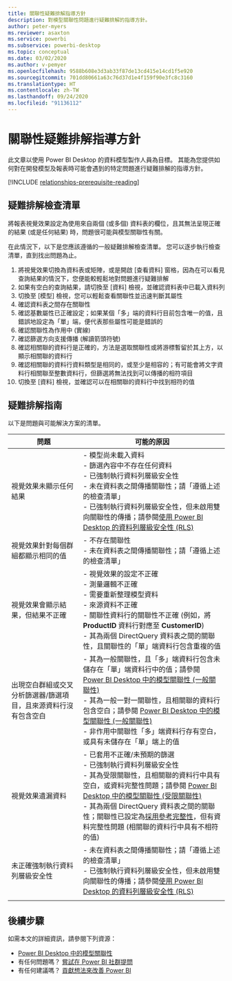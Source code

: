```yaml
---
title: 關聯性疑難排解指導方針
description: 對模型關聯性問題進行疑難排解的指導方針。
author: peter-myers
ms.reviewer: asaxton
ms.service: powerbi
ms.subservice: powerbi-desktop
ms.topic: conceptual
ms.date: 03/02/2020
ms.author: v-pemyer
ms.openlocfilehash: 9588b608e3d3ab33f87de13cd415e14cd1f5e920
ms.sourcegitcommit: 701dd80661a63c76d37d1e4f159f90e3fc8c3160
ms.translationtype: HT
ms.contentlocale: zh-TW
ms.lasthandoff: 09/24/2020
ms.locfileid: "91136112"
---
```

# <a name="relationship-troubleshooting-guidance"></a>關聯性疑難排解指導方針

此文章以使用 Power BI Desktop 的資料模型製作人員為目標。 其能為您提供如何對在開發模型及報表時可能會遇到的特定問題進行疑難排解的指導方針。

[!INCLUDE [relationships-prerequisite-reading](includes/relationships-prerequisite-reading.md)]

## <a name="troubleshooting-checklist"></a>疑難排解檢查清單

將報表視覺效果設定為使用來自兩個 (或多個) 資料表的欄位，且其無法呈現正確的結果 (或是任何結果) 時，問題很可能與模型關聯性有關。

在此情況下，以下是您應該遵循的一般疑難排解檢查清單。 您可以逐步執行檢查清單，直到找出問題為止。

1. 將視覺效果切換為資料表或矩陣，或是開啟 [查看資料] 窗格，因為在可以看見查詢結果的情況下，您便能較輕鬆地對問題進行疑難排解
1. 如果有空白的查詢結果，請切換至 [資料] 檢視，並確認資料表中已載入資料列
1. 切換至 [模型] 檢視，您可以輕鬆查看關聯性並迅速判斷其屬性
1. 確認資料表之間存在關聯性
1. 確認基數屬性已正確設定；如果某個「多」端的資料行目前包含唯一的值，且錯誤地設定為「單」端，便代表那些屬性可能是錯誤的
1. 確認關聯性為作用中 (實線)
1. 確認篩選方向支援傳播 (解讀箭頭符號)
1. 確認相關聯的資料行是正確的，方法是選取關聯性或將游標暫留於其上方，以顯示相關聯的資料行
1. 確認相關聯的資料行資料類型是相同的，或至少是相容的；有可能會將文字資料行相關聯至整數資料行，但篩選將無法找到可以傳播的相符項目
1. 切換至 [資料] 檢視，並確認可以在相關聯的資料行中找到相符的值

## <a name="troubleshooting-guide"></a>疑難排解指南

以下是問題與可能解決方案的清單。

|問題|可能的原因|
|---------|---------|
|視覺效果未顯示任何結果|- 模型尚未載入資料<br />- 篩選內容中不存在任何資料<br />- 已強制執行資料列層級安全性<br />- 未在資料表之間傳播關聯性；請「遵循上述的檢查清單」 <br />- 已強制執行資料列層級安全性，但未啟用雙向關聯性的傳播；請參閱[使用 Power BI Desktop 的資料列層級安全性 (RLS)](../create-reports/desktop-rls.md)|
|視覺效果針對每個群組都顯示相同的值 |- 不存在關聯性<br />- 未在資料表之間傳播關聯性；請「遵循上述的檢查清單」 |
|視覺效果會顯示結果，但結果不正確|- 視覺效果的設定不正確<br />- 測量邏輯不正確<br />- 需要重新整理模型資料<br />- 來源資料不正確<br />- 關聯性資料行的關聯性不正確 (例如，將 **ProductID** 資料行對應至 **CustomerID**)<br />- 其為兩個 DirectQuery 資料表之間的關聯性，且關聯性的「單」端資料行包含重複的值|
|出現空白群組或交叉分析篩選器/篩選項目，且來源資料行沒有包含空白|- 其為一般關聯性，且「多」端資料行包含未儲存在「單」端資料行中的值；請參閱 [Power BI Desktop 中的模型關聯性 (一般關聯性)](../transform-model/desktop-relationships-understand.md#regular-relationships)<br />- 其為一般一對一關聯性，且相關聯的資料行包含空白；請參閱 [Power BI Desktop 中的模型關聯性 (一般關聯性)](../transform-model/desktop-relationships-understand.md#regular-relationships)<br />- 非作用中關聯性「多」端資料行存有空白，或具有未儲存在「單」端上的值|
|視覺效果遺漏資料|- 已套用不正確/未預期的篩選<br />- 已強制執行資料列層級安全性<br />- 其為受限關聯性，且相關聯的資料行中具有空白，或資料完整性問題；請參閱 [Power BI Desktop 中的模型關聯性 (受限關聯性)](../transform-model/desktop-relationships-understand.md#limited-relationships)<br />- 其為兩個 DirectQuery 資料表之間的關聯性；關聯性已設定為[採用參考完整性](../transform-model/desktop-relationships-understand.md#assume-referential-integrity)，但有資料完整性問題 (相關聯的資料行中具有不相符的值)|
|未正確強制執行資料列層級安全性|- 未在資料表之間傳播關聯性；請「遵循上述的檢查清單」 <br />- 已強制執行資料列層級安全性，但未啟用雙向關聯性的傳播；請參閱[使用 Power BI Desktop 的資料列層級安全性 (RLS)](../create-reports/desktop-rls.md)|
|||

## <a name="next-steps"></a>後續步驟

如需本文的詳細資訊，請參閱下列資源：

- [Power BI Desktop 中的模型關聯性](../transform-model/desktop-relationships-understand.md)
- 有任何問題嗎？ [嘗試在 Power BI 社群提問](https://community.powerbi.com/)
- 有任何建議嗎？ [貢獻想法來改善 Power BI](https://ideas.powerbi.com/)
